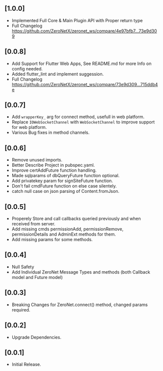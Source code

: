 ## [1.0.0]
 - Implemented Full Core & Main Plugin API with Proper return type
 - Full Changelog https://github.com/ZeroNetX/zeronet_ws/compare/4e97bfb7...73e9d309

 ## [0.0.8]
 - Add Support for Flutter Web Apps, See README.md for more Info on config needed.
 - Added flutter_lint and implement suggession.
 - Full Changelog https://github.com/ZeroNetX/zeronet_ws/compare/73e9d309...715ddb4e


## [0.0.7]

- Add `wrapperKey_` arg for connect method, usefull in web platform.
- Replace `IOWebSocketChannel` with `WebSocketChannel` to improve support for web platform.
- Various Bug fixes in method channels.

## [0.0.6]

- Remove unused imports.
- Better Describe Project in pubspec.yaml.
- Improve certAddFuture function handling.
- Made sqlparams of dbQueryFuture function optional.
- Add privatekey param for signSiteFuture function.
- Don't fail cmdFuture function on else case silentely.
- catch null case on json parsing of Content.fromJson.

## [0.0.5]

* Properely Store and call callbacks queried previously and when received from server.
* Add missing cmds permissionAdd, permissionRemove, permissionDetails and AdminExt methods for them.
* Add missing params for some methods.

## [0.0.4]

* Null Safety
* Add Individual ZeroNet Message Types and methods (both Callback model and Future model)

## [0.0.3]

* Breaking Changes for ZeroNet.connect() method, changed params required.

## [0.0.2]

* Upgrade Dependencies.

## [0.0.1]

* Initial Release.
